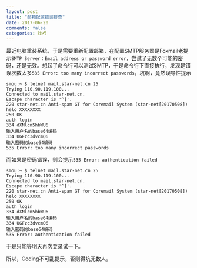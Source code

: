 ```yaml
---
layout: post
title: "邮箱配置错误排查"
date: 2017-06-20
comments: false
categories: 技巧
---
```


最近电脑重装系统，于是需要重新配置邮箱，在配置SMTP服务器是Foxmail老提示`SMTP Server：Email address or password error`，尝试了无数个可能的密码，还是无效。想起了命令行可以测试SMTP，于是命令行下直接执行，发现是错误次数太多`535 Error: too many incorrect passwords`，坑啊，竟然误导性提示

```
smou:~ $ telnet mail.star-net.cn 25
Trying 110.90.119.100...
Connected to mail.star-net.cn.
Escape character is '^]'.
220 star-net.cn Anti-spam GT for Coremail System (star-net[20170508])
helo XXXXXXXX
250 OK
auth login
334 dXNlcm5hbWU6
输入用户名的base64编码
334 UGFzc3dvcmQ6
输入密码的base64编码
535 Error: too many incorrect passwords
```

而如果是密码错误，则会提示`535 Error: authentication failed`

```
smou:~ $ telnet mail.star-net.cn 25
Trying 110.90.119.100...
Connected to mail.star-net.cn.
Escape character is '^]'.
220 star-net.cn Anti-spam GT for Coremail System (star-net[20170508])
helo XXXXXXXX
250 OK
auth login
334 dXNlcm5hbWU6
输入用户名的base64编码
334 UGFzc3dvcmQ6
输入密码的base64编码
535 Error: authentication failed
```

于是只能等明天再次登录试一下。

所以，Coding不可乱提示，否则得坑无数人。
